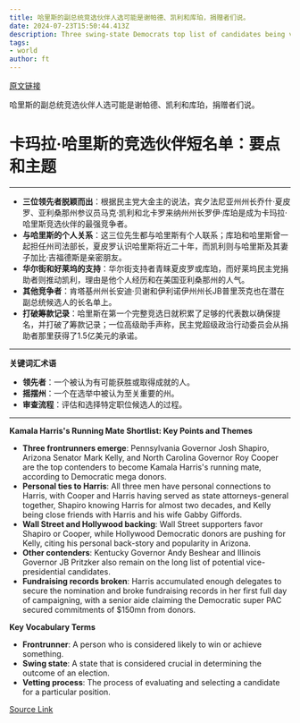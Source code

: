 ```yaml
---
title: 哈里斯的副总统竞选伙伴人选可能是谢帕德、凯利和库珀，捐赠者们说。
date: 2024-07-23T15:50:44.413Z
description: Three swing-state Democrats top list of candidates being vetted by former Obama official Eric Holder
tags: 
- world
author: ft
---
```


[原文链接](https://ft.com/content/be6fda7e-6ec5-494a-a8ea-fa57a7a1c9f5)

哈里斯的副总统竞选伙伴人选可能是谢帕德、凯利和库珀，捐赠者们说。

# 卡玛拉·哈里斯的竞选伙伴短名单：要点和主题

***

* **三位领先者脱颖而出**：根据民主党大金主的说法，宾夕法尼亚州州长乔什·夏皮罗、亚利桑那州参议员马克·凯利和北卡罗来纳州州长罗伊·库珀是成为卡玛拉·哈里斯竞选伙伴的最强竞争者。
* **与哈里斯的个人关系**：这三位先生都与哈里斯有个人联系；库珀和哈里斯曾一起担任州司法部长，夏皮罗认识哈里斯将近二十年，而凯利则与哈里斯及其妻子加比·吉福德斯是亲密朋友。
* **华尔街和好莱坞的支持**：华尔街支持者青睐夏皮罗或库珀，而好莱坞民主党捐助者则推动凯利，理由是他个人经历和在美国亚利桑那州的人气。
* **其他竞争者**：肯塔基州州长安迪·贝谢和伊利诺伊州州长JB普里茨克也在潜在副总统候选人的长名单上。
* **打破筹款记录**：哈里斯在第一个完整竞选日就积累了足够的代表数以确保提名，并打破了筹款记录；一位高级助手声称，民主党超级政治行动委员会从捐助者那里获得了1.5亿美元的承诺。

***

**关键词汇术语**

* **领先者**：一个被认为有可能获胜或取得成就的人。
* **摇摆州**：一个在选举中被认为至关重要的州。
* **审查流程**：评估和选择特定职位候选人的过程。

---

**Kamala Harris's Running Mate Shortlist: Key Points and Themes**

* **Three frontrunners emerge**: Pennsylvania Governor Josh Shapiro, Arizona Senator Mark Kelly, and North Carolina Governor Roy Cooper are the top contenders to become Kamala Harris's running mate, according to Democratic mega donors.
* **Personal ties to Harris**: All three men have personal connections to Harris, with Cooper and Harris having served as state attorneys-general together, Shapiro knowing Harris for almost two decades, and Kelly being close friends with Harris and his wife Gabby Giffords.
* **Wall Street and Hollywood backing**: Wall Street supporters favor Shapiro or Cooper, while Hollywood Democratic donors are pushing for Kelly, citing his personal back-story and popularity in Arizona.
* **Other contenders**: Kentucky Governor Andy Beshear and Illinois Governor JB Pritzker also remain on the long list of potential vice-presidential candidates.
* **Fundraising records broken**: Harris accumulated enough delegates to secure the nomination and broke fundraising records in her first full day of campaigning, with a senior aide claiming the Democratic super PAC secured commitments of $150mn from donors.

**Key Vocabulary Terms**

* **Frontrunner**: A person who is considered likely to win or achieve something.
* **Swing state**: A state that is considered crucial in determining the outcome of an election.
* **Vetting process**: The process of evaluating and selecting a candidate for a particular position.

[Source Link](https://ft.com/content/be6fda7e-6ec5-494a-a8ea-fa57a7a1c9f5)

